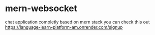 # mern-websocket
 chat application completly based on mern stack 
you can check this out https://language-learn-platform-am.onrender.com/signup
